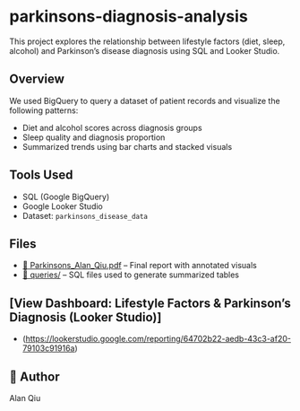 # parkinsons-diagnosis-analysis
This project explores the relationship between lifestyle factors (diet, sleep, alcohol) and Parkinson’s disease diagnosis using SQL and Looker Studio.

## Overview
We used BigQuery to query a dataset of patient records and visualize the following patterns:
- Diet and alcohol scores across diagnosis groups
- Sleep quality and diagnosis proportion
- Summarized trends using bar charts and stacked visuals

## Tools Used
- SQL (Google BigQuery)
- Google Looker Studio
- Dataset: `parkinsons_disease_data`

## Files  
- [📄 Parkinsons_Alan_Qiu.pdf](./Parkinsons_Alan_Qiu.pdf) – Final report with annotated visuals  
- [📁 queries/](./) – SQL files used to generate summarized tables


## [View Dashboard: Lifestyle Factors & Parkinson’s Diagnosis (Looker Studio)] 
- (https://lookerstudio.google.com/reporting/64702b22-aedb-43c3-af20-79103c91916a)


## 👤 Author
Alan Qiu
